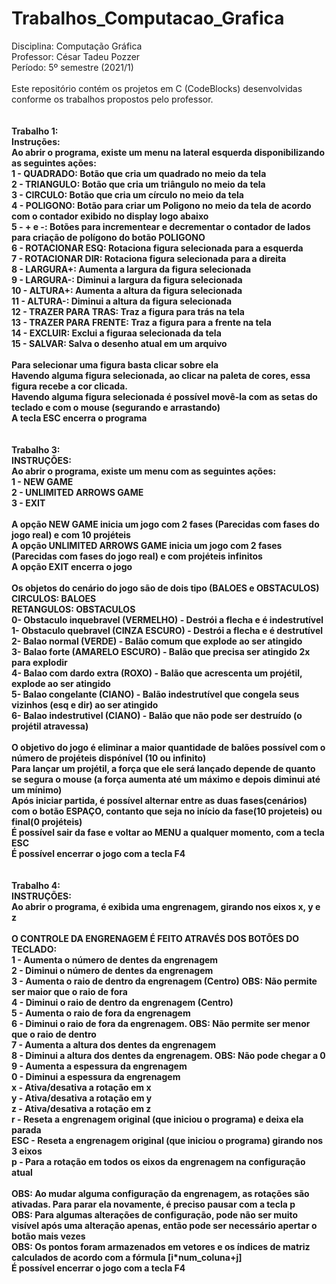 # Trabalhos_Computacao_Grafica
 
Disciplina: Computação Gráfica<br/>
Professor: César Tadeu Pozzer<br/>
Período: 5º semestre (2021/1)<br/>
<br/>
Este repositório contém os projetos em C (CodeBlocks) desenvolvidas conforme os trabalhos propostos pelo professor.<br/>
<br/>
<br/>
<b>Trabalho 1:<b/><br/>
Instruções:<br/>
	  Ao abrir o programa, existe um menu na lateral esquerda disponibilizando as seguintes ações:<br/>
    1 - QUADRADO: Botão que cria um quadrado no meio da tela<br/>
    2 - TRIANGULO: Botão que cria um triângulo no meio da tela<br/>
    3 - CIRCULO: Botão que cria um círculo no meio da tela<br/>
    4 - POLIGONO: Botão para criar um Poligono no meio da tela de acordo com o contador exibido no display logo abaixo<br/>
    5 - + e -: Botões para incrementear e decrementar o contador de lados para criação de polígono do botão POLIGONO<br/>
    6 - ROTACIONAR ESQ: Rotaciona figura selecionada para a esquerda<br/>
    7 - ROTACIONAR DIR: Rotaciona figura selecionada para a direita<br/>
    8 - LARGURA+: Aumenta a largura da figura selecionada<br/>
    9 - LARGURA-: Diminui a largura da figura selecionada<br/>
    10 - ALTURA+: Aumenta a altura da figura selecionada<br/>
    11 - ALTURA-: Diminui a altura da figura selecionada<br/>
    12 - TRAZER PARA TRAS: Traz a figura para trás na tela<br/>
    13 - TRAZER PARA FRENTE: Traz a figura para a frente na tela<br/>
    14 - EXCLUIR: Exclui a figuraa selecionada da tela<br/>
    15 - SALVAR: Salva o desenho atual em um arquivo<br/>
<br/>
    Para selecionar uma figura basta clicar sobre ela<br/>
    Havendo alguma figura selecionada, ao clicar na paleta de cores, essa figura recebe a cor clicada.<br/>
    Havendo alguma figura selecionada é possível movê-la com as setas do teclado e com o mouse (segurando e arrastando)<br/>
    A tecla ESC encerra o programa<br/>
<br/>
<br/>
Trabalho 3:<br/>
INSTRUÇÕES:<br/>
	  Ao abrir o programa, existe um menu com as seguintes ações:<br/>
    1 - NEW GAME<br/>
    2 - UNLIMITED ARROWS GAME<br/>
    3 - EXIT<br/>
<br/>
    A opção NEW GAME inicia um jogo com 2 fases (Parecidas com fases do jogo real) e com 10 projéteis<br/>
    A opção UNLIMITED ARROWS GAME inicia um jogo com 2 fases (Parecidas com fases do jogo real) e com projéteis infinitos<br/>
    A opção EXIT encerra o jogo<br/>
<br/>
    Os objetos do cenário do jogo são de dois tipo (BALOES e OBSTACULOS)<br/>
    CIRCULOS: BALOES<br/>
    RETANGULOS: OBSTACULOS<br/>
    0- Obstaculo inquebravel (VERMELHO) - Destrói a flecha e é indestrutível<br/>
    1- Obstaculo quebravel (CINZA ESCURO) - Destrói a flecha e é destrutível<br/>
    2- Balao normal (VERDE) - Balão comum que explode ao ser atingido<br/>
    3- Balao forte (AMARELO ESCURO) - Balão que precisa ser atingido 2x para explodir<br/>
    4- Balao com dardo extra (ROXO) - Balão que acrescenta um projétil, explode ao ser atingido<br/>
    5- Balao congelante (CIANO) - Balão indestrutível que congela seus vizinhos (esq e dir) ao ser atingido<br/>
    6- Balao indestrutivel (CIANO) - Balão que não pode ser destruído (o projétil atravessa)<br/>
<br/>
    O objetivo do jogo é eliminar a maior quantidade de balões possível com o número de projéteis dispónível (10 ou infinito)<br/>
    Para lançar um projétil, a força que ele será lançado depende de quanto se segura o mouse (a força aumenta até um máximo e depois diminui até um mínimo)<br/>
    Após iniciar partida, é possível alternar entre as duas fases(cenários) com o botão ESPAÇO, contanto que seja no início da fase(10 projeteis) ou final(0 projéteis)<br/>
    É possível sair da fase e voltar ao MENU a qualquer momento, com a tecla ESC<br/>
    É possível encerrar o jogo com a tecla F4<br/>
<br/>  
Trabalho 4:<br/>
INSTRUÇÕES:<br/>
	  Ao abrir o programa, é exibida uma engrenagem, girando nos eixos x, y e z<br/>
<br/>
    O CONTROLE DA ENGRENAGEM É FEITO ATRAVÉS DOS BOTÕES DO TECLADO:<br/>
    1 - Aumenta o número de dentes da engrenagem<br/>
    2 - Diminui o número de dentes da engrenagem<br/>
    3 - Aumenta o raio de dentro da engrenagem (Centro) OBS: Não permite ser maior que o raio de fora<br/>
    4 - Diminui o raio de dentro da engrenagem (Centro)<br/>
    5 - Aumenta o raio de fora da engrenagem<br/>
    6 - Diminui o raio de fora da engrenagem. OBS: Não permite ser menor que o raio de dentro<br/>
    7 - Aumenta a altura dos dentes da engrenagem<br/>
    8 - Diminui a altura dos dentes da engrenagem. OBS: Não pode chegar a 0<br/>
    9 - Aumenta a espessura da engrenagem<br/>
    0 - Diminui a espessura da engrenagem<br/>
    x - Ativa/desativa a rotação em x<br/>
    y - Ativa/desativa a rotação em y<br/>
    z - Ativa/desativa a rotação em z<br/>
    r - Reseta a engrenagem original (que iniciou o programa) e deixa ela parada<br/>
    ESC - Reseta a engrenagem original (que iniciou o programa) girando nos 3 eixos<br/>
    p - Para a rotação em todos os eixos da engrenagem na configuração atual<br/>
<br/>
    OBS: Ao mudar alguma configuração da engrenagem, as rotações são ativadas. Para parar ela novamente, é preciso pausar com a tecla p<br/>
    OBS: Para algumas alterações de configuração, pode não ser muito visível após uma alteração apenas, então pode ser necessário apertar o botão mais vezes<br/>
    OBS: Os pontos foram armazenados em vetores e os índices de matriz calculados de acordo com a fórmula [i*num_coluna+j]<br/>
    É possível encerrar o jogo com a tecla F4<br/>
